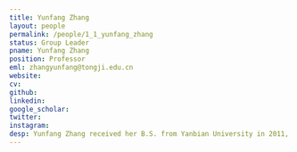 ```yaml
---
title: Yunfang Zhang
layout: people
permalink: /people/1_1_yunfang_zhang
status: Group Leader
pname: Yunfang Zhang
position: Professor
eml: zhangyunfang@tongji.edu.cn
website: 
cv: 
github: 
linkedin:
google_scholar: 
twitter: 
instagram:
desp: Yunfang Zhang received her B.S. from Yanbian University in 2011, and her M.S. from Anhui University in 2014, then she carried out a Ph.D. at Institute of Zoology, Chinese Academy of Sciences in Enkui Duan's lab in 2018. During her Ph.D. training, she was supported by Chinese Scholarship Council (CSC) for one-year scientific research program in Qi Chen’s lab at University of Nevada. In 2018, she lunched her independent career at Xinqiao Hospital, Army Medical University. She joint School of Life Sciences and Technology, Tongji University as Principal Investigator in 2021. Her research interest focuses on the biological function and regulatory mechanism of tRNA derived small RNAs (tsRNAs, also known as tRFs and tDRs). She and her collaborators revealed the functional role of sperm tsRNAs in transmitting paternal acquired metabolic disorder to the offspring and has further identified the genetic factor-Dnmt2 mediated RNA modification was required in facilitating a sperm RNA 'coding signature' that essential for paternal epigenetic memory formation.  <br> Dr. Zhang has published her research discoveries in the journals of Sciences (2016), Nature Cell Biology (2018, 2021), Nature Reviews Endocrinology (2019), BMC Biology (2023), Theranostics (2023), Molecular Human Reproduction (2022) et al. Part of her research discoveries was selected as one of "The top 10 Chinese scientific achievements for 2016" and were awarded for "National Science and Technology Award in Women and Children's Health" in 2019.  <br> Dr. Zhang is a recipient of the Ray Wu prize, the Special Prize of President Scholarship from Chinese Academy of Sciences and Chongqing Elite·Young Top-notch Talents. She was supported by the Excellent Young Scholars Program and General Program from National Natural Science Foundation of China, National Key Research and Development Program of China and the Outstanding Young Scholar Program from Natural Science Foundation of Chongqing. <br>
---
```

